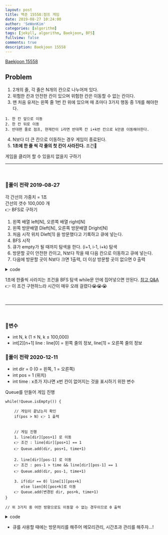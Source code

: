 ```yaml
---
layout: post
title: 백준 15558:점프 게임
date: 2019-08-27 10:24:00
author: 'SeWonKim'
categories: [algorithm]
tags: [jekyll, algorithm, Baekjoon, BFS]
fullview: false
comments: true
description: Baekjoon 15558
---
```


[Baekjoon 15558](https://www.acmicpc.net/problem/15558)

## Problem

1. 2개의 줄, 각 줄은 N개의 칸으로 나누어져 있다.
2. 위험한 칸과 안전한 칸이 있으며 위험한 칸은 이동할 수 없는 칸이다.
3. 맨 처음 유저는 왼쪽 줄 1번 칸 위에 있으며 매 초마다 3가지 행동 중 1개를 해야한다.

```
1. 한 칸 앞으로 이동
2. 한 칸 뒤로 이동
3. 반대편 줄로 점프, 현재칸이 i라면 반대쪽 칸 i+k번 칸으로 k만큼 이동해야한다.
```

4. N보다 더 큰 칸으로 이동하는 경우 게임이 종료된다.
5. **1초에 한 줄 씩 각 줄의 첫 칸이 사라진다.** 조건🤔

게임을 클리어 할 수 있을지 없을지 구하기

---

&nbsp;
&nbsp;

### 🍳풀이 전략 2019-08-27

각 간선의 가중치 = 1초  
간선의 갯수 100,000 개  
👉 BFS로 구하기

1. 왼쪽 배열 left[N], 오른쪽 배열 right[N]
2. 왼쪽 방문배열 Dleft[N], 오른쪽 방문배열 Dright[N]
3. 처음 시작 위치 Dleft[1] 을 방문했다고 기록하고 큐에 넣는다.
4. BFS 시작
5. 큐가 empty가 될 때까지 탐색을 한다. (i+1, i-1, i+k) 탐색
6. 방문할 곳이 안전한 칸이고, N보다 작을 때 다음 칸으로 이동하고 큐에 넣는다.
7. 다음에 방문할 곳이 N보다 크면 1출력, 더 이상 방문할 곳이 없으면 0 출력

<details>
<summary>code</summary>
<div markdown="1">

```cpp
#include<iostream>
#include<cstdio>
#include<queue>
using namespace std;

int Dleft[100001];
int Dright[100001];

int main() {

	int n, k;
	cin >> n >> k;

	int left[100001];
	int right[100001];
	for (int i = 0; i < n; i++) {
		scanf("%1d", &left[i]);
		if (left[i] == 0) {
			Dleft[i] = -1;
		}
	}
	for (int i = 0; i < n; i++) {
		scanf("%1d", &right[i]);
		if (right[i] == 0) {
			Dright[i] = -1;
		}
	}

	queue<pair<char, int>> q;
	q.push(make_pair('l', 0));
	Dleft[0] = 1;
	int ans = 0;
	while (!q.empty())
	{
		int a = q.front().second;
		char line = q.front().first;
		q.pop();

		if (a + 1 >= n || a - 1 >= n || a+k >= n) {
			ans = 1;
			break;
		}


		if (line == 'l'){
			if (a + 1 < n && Dleft[a + 1] == 0){
				if (Dleft[a] <= a + 1) {
					q.push(make_pair('l', a + 1));
					Dleft[a + 1] = Dleft[a] + 1;
				}
			}
			if (a - 1 >= 0 && Dleft[a - 1] == 0){
				if (Dleft[a] <= a - 1) {
					q.push(make_pair('l', a - 1));
					Dleft[a - 1] = Dleft[a] + 1;
				}
			}

			if (a + k < n && Dright[a + k] == 0){
				if (Dleft[a] <= a + k) {
					q.push(make_pair('r', a + k));
					Dright[a + k] = Dleft[a] + 1;
				}
			}

		}
		else if (line == 'r') {
			if (a + 1 < n && Dright[a+1] == 0){
				if (Dright[a] <= a + 1) {
					q.push(make_pair('r', a + 1));
					Dright[a + 1] = Dright[a] + 1;
				}
			}
			if (a - 1 >= 0 && Dright[a - 1] == 0){
				if (Dright[a] <= a - 1) {
					q.push(make_pair('r', a - 1));
					Dright[a - 1] = Dright[a] + 1;
				}
			}
			if (a + k < n && Dleft[a + k] == 0 ){
				if (Dright[a] <= a + k) {
					q.push(make_pair('l', a + k));
					Dleft[a + k] = Dright[a] + 1;
				}
			}
		}
	}

	cout << ans << "\n";
	return 0;
}
```

</div>
</details>

1초에 한줄씩 사라지는 조건을 BFS 탐색 while문 안에 집어넣으면 안된다. [참고 Q&A](https://www.acmicpc.net/board/view/28373)  
👉 이 조건 구현하느라 시간이 매우 오래 걸렸다😭😭😭

&nbsp;
&nbsp;

---

&nbsp;
&nbsp;

### 🥚변수

- int N, k (1 ≤ N, k ≤ 100,000)
- int[2][n+1] line : line[0] = 왼쪽 줄의 정보, line[1] = 오른쪽 줄의 정보

### 🍳풀이 전략 2020-12-11

- int dir = 0 (0 = 왼쪽, 1 = 오른쪽)
- int pos = 1 (위치)
- int time : x초가 지나면 x번 칸이 없어지는 것을 표시하기 위한 변수

Queue를 만들어 게임 진행

```
while(!Queue.isEmpty()) {

	// 게임이 끝났는지 확인
	if(pos > N) 👉 1 출력


	// 게임 진행
	1. line[dir][pos+1] 로 이동
	👉 조건 : line[dir][pos+1] == 1
	👉 Queue.add(dir, pos+1, time+1)

	2. line[dir][pos-1] 로 이동
	👉 조건 : pos-1 > time && line[dir][pos-1] == 1
	👉 Queue.add(dir, pos-1, time+1)

	3. if(dir == 0) line[1][pos+k]
	   else lien[0][pos+k]로 이동
	👉 Queue.add(변경된 dir, pos+k, time+1)
}

// 위 3가지 중 어떤 방향으로도 이동할 수 없는 경우이므로 0 출력
```

<details>
<summary>code</summary>
<div markdown="1">

```java
import java.io.*;
import java.util.*;

public class Main {

	public static class Player {
		int dir, pos, time;

		public Player(int dir, int pos, int time) {
			this.dir = dir;
			this.pos = pos;
			this.time = time;
		}
	}

	public static void main(String[] args) throws Exception {
		BufferedReader br = new BufferedReader(new InputStreamReader(System.in));
		StringTokenizer st = new StringTokenizer(br.readLine(), " ");

		int N = Integer.parseInt(st.nextToken());
		int k = Integer.parseInt(st.nextToken());
		String[] line = new String[2];

		for (int i = 0; i < 2; i++) {
			line[i] = br.readLine();
		}

		int dir = 0;
		int pos = 0;
		int time = 0;

		Queue<Player> q = new LinkedList<Player>();
		boolean[][] visit = new boolean[2][N];
		q.add(new Player(dir, pos, time));
		visit[dir][pos] = true;


		while(!q.isEmpty()) {
			Player now = q.poll();
			int nDir = 0;
			if(now.dir == 0)	nDir = 1;
			else 				nDir = 0;

			// 게임이 끝났는지 확인
			if(now.pos+1 >= N || now.pos+k >= N) {
				System.out.println(1);
				return;
			}

			// 게임 진행
			if(line[now.dir].charAt(now.pos+1) == '1' && !visit[now.dir][now.pos+1]) {
				visit[now.dir][now.pos+1] = true;
				q.add(new Player(now.dir, now.pos+1, now.time+1));
			}

			if(now.pos-1 > now.time && line[now.dir].charAt(now.pos-1) == '1' && !visit[now.dir][now.pos-1]) {
				visit[now.dir][now.pos-1] = true;
				q.add(new Player(now.dir, now.pos-1, now.time+1));
			}

			if(line[nDir].charAt(now.pos+k) == '1' && !visit[nDir][now.pos+k]) {
				visit[nDir][now.pos+k] = true;
				q.add(new Player(nDir, now.pos+k, now.time+1));
			}
		}

		System.out.println(0);
	}

}

```

</div>
</details>

- 큐를 사용할 때에는 방문처리를 해주어 메모리관리, 시간초과 관리를 해주자...!
